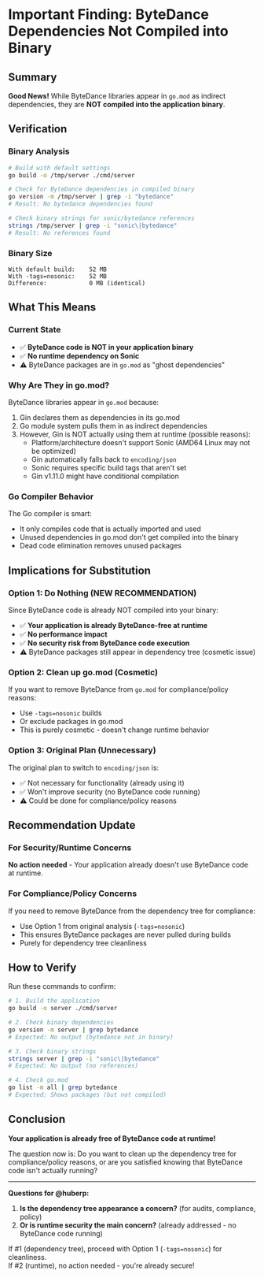 # Important Finding: ByteDance Dependencies Not Compiled into Binary

## Summary

**Good News!** While ByteDance libraries appear in `go.mod` as indirect dependencies, they are **NOT compiled into the application binary**.

## Verification

### Binary Analysis
```bash
# Build with default settings
go build -o /tmp/server ./cmd/server

# Check for ByteDance dependencies in compiled binary
go version -m /tmp/server | grep -i "bytedance"
# Result: No bytedance dependencies found

# Check binary strings for sonic/bytedance references
strings /tmp/server | grep -i "sonic\|bytedance"
# Result: No references found
```

### Binary Size
```
With default build:    52 MB
With -tags=nosonic:    52 MB
Difference:            0 MB (identical)
```

## What This Means

### Current State
- ✅ **ByteDance code is NOT in your application binary**
- ✅ **No runtime dependency on Sonic**
- ⚠️ ByteDance packages are in `go.mod` as "ghost dependencies"

### Why Are They in go.mod?

ByteDance libraries appear in `go.mod` because:
1. Gin declares them as dependencies in its go.mod
2. Go module system pulls them in as indirect dependencies
3. However, Gin is NOT actually using them at runtime (possible reasons):
   - Platform/architecture doesn't support Sonic (AMD64 Linux may not be optimized)
   - Gin automatically falls back to `encoding/json`
   - Sonic requires specific build tags that aren't set
   - Gin v1.11.0 might have conditional compilation

### Go Compiler Behavior

The Go compiler is smart:
- It only compiles code that is actually imported and used
- Unused dependencies in go.mod don't get compiled into the binary
- Dead code elimination removes unused packages

## Implications for Substitution

### Option 1: Do Nothing (NEW RECOMMENDATION)

Since ByteDance code is already NOT compiled into your binary:
- ✅ **Your application is already ByteDance-free at runtime**
- ✅ **No performance impact**
- ✅ **No security risk from ByteDance code execution**
- ⚠️ ByteDance packages still appear in dependency tree (cosmetic issue)

### Option 2: Clean up go.mod (Cosmetic)

If you want to remove ByteDance from `go.mod` for compliance/policy reasons:
- Use `-tags=nosonic` builds
- Or exclude packages in go.mod
- This is purely cosmetic - doesn't change runtime behavior

### Option 3: Original Plan (Unnecessary)

The original plan to switch to `encoding/json` is:
- ✅ Not necessary for functionality (already using it)
- ✅ Won't improve security (no ByteDance code running)
- ⚠️ Could be done for compliance/policy reasons

## Recommendation Update

### For Security/Runtime Concerns
**No action needed** - Your application already doesn't use ByteDance code at runtime.

### For Compliance/Policy Concerns
If you need to remove ByteDance from the dependency tree for compliance:
- Use Option 1 from original analysis (`-tags=nosonic`)
- This ensures ByteDance packages are never pulled during builds
- Purely for dependency tree cleanliness

## How to Verify

Run these commands to confirm:

```bash
# 1. Build the application
go build -o server ./cmd/server

# 2. Check binary dependencies
go version -m server | grep bytedance
# Expected: No output (bytedance not in binary)

# 3. Check binary strings
strings server | grep -i "sonic\|bytedance"  
# Expected: No output (no references)

# 4. Check go.mod
go list -m all | grep bytedance
# Expected: Shows packages (but not compiled)
```

## Conclusion

**Your application is already free of ByteDance code at runtime!**

The question now is: Do you want to clean up the dependency tree for compliance/policy reasons, or are you satisfied knowing that ByteDance code isn't actually running?

---

**Questions for @huberp:**

1. **Is the dependency tree appearance a concern?** (for audits, compliance, policy)
2. **Or is runtime security the main concern?** (already addressed - no ByteDance code running)

If #1 (dependency tree), proceed with Option 1 (`-tags=nosonic`) for cleanliness.  
If #2 (runtime), no action needed - you're already secure!
